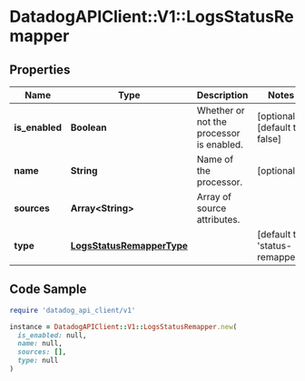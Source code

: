 # DatadogAPIClient::V1::LogsStatusRemapper

## Properties

| Name | Type | Description | Notes |
| ---- | ---- | ----------- | ----- |
| **is_enabled** | **Boolean** | Whether or not the processor is enabled. | [optional][default to false] |
| **name** | **String** | Name of the processor. | [optional] |
| **sources** | **Array&lt;String&gt;** | Array of source attributes. |  |
| **type** | [**LogsStatusRemapperType**](LogsStatusRemapperType.md) |  | [default to &#39;status-remapper&#39;] |

## Code Sample

```ruby
require 'datadog_api_client/v1'

instance = DatadogAPIClient::V1::LogsStatusRemapper.new(
  is_enabled: null,
  name: null,
  sources: [],
  type: null
)
```

